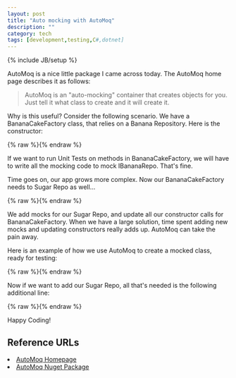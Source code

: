 ```yaml
---
layout: post
title: "Auto mocking with AutoMoq"
description: ""
category: tech
tags: [development,testing,C#,dotnet]
---
```

{% include JB/setup %}

AutoMoq is a nice little package I came across today. The AutoMoq home page describes it as follows:

<blockquote>AutoMoq is an &quot;auto-mocking&quot; container that creates objects for you. Just tell it what class to create and it will create it.</blockquote>

Why is this useful? Consider the following scenario. We have a BananaCakeFactory class, that relies on a Banana Repository. Here is the constructor:

{% raw %}<script type="syntaxhighlighter" class="brush: csharp"><![CDATA[public BananaCakeFactory(IBananaRepo bananaRepo);]]></script>{% endraw %}

If we want to run Unit Tests on methods in BananaCakeFactory, we will have to write all the mocking code to mock IBananaRepo. That's fine.

Time goes on, our app grows more complex. Now our BananaCakeFactory needs to Sugar Repo as well...

{% raw %}<script type="syntaxhighlighter" class="brush: csharp"><![CDATA[
public BananaCakeFactory(IBananaRepo bananaRepo, ISugarRepo sugarRepo);
]]></script>{% endraw %}

We add mocks for our Sugar Repo, and update all our constructor calls for BananaCakeFactory. When we have a large solution, time spent adding new mocks and updating constructors really adds up. AutoMoq can take the pain away.

Here is an example of how we use AutoMoq to create a mocked class, ready for testing: 

{% raw %}<script type="syntaxhighlighter" class="brush: csharp"><![CDATA[
// init
mocker = new AutoMoqer();

// mock a Banana Cake Factory
var cakeFac = mocker.Create<BananaCakeFactory>();

// inject our IRepo
mocker.GetMock<IBananaRepo>();

// do work
var result = cakeFac.Bake();
]]></script>{% endraw %}

Now if we want to add our Sugar Repo, all that's needed is the following additional line:

{% raw %}<script type="syntaxhighlighter" class="brush: csharp"><![CDATA[mocker.GetMock<ISugarRepo>();]]></script>{% endraw %}

Happy Coding!

<h2>Reference URLs</h2>
<li><a href="https://github.com/darrencauthon/AutoMoq">AutoMoq Homepage</a></li>
<li><a href="http://www.nuget.org/packages/AutoMoq/">AutoMoq Nuget Package</a></li>
